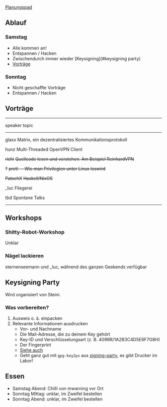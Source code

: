 [Planungspad](https://pads.reis.asia/p/geheimgeekend-2017-01)

## Ablauf

### Samstag

* Alle kommen an!
* Entspannen / Hacken
* Zwischendurch immer wieder [Keysigning](#keysigning party)
* [Vorträge](#vorträge)

### Sonntag

* Nicht geschaffte Vorträge
* Entspannen / Hacken

## Vorträge

-------    ---------------------------------------------------
speaker    topic
-------    --------------------------------------------------
glaxx      Matrix, ein dezentralisiertes Kommunikationsprotokoll


hunz       Multi-Threaded OpenVPN Client

~~richi~~      ~~Quellcode lesen und verstehen. Am Beispiel ReinhardVPN~~

~~?~~          ~~prctl —  Wie man Privilegien unter Linux loswird~~

~~PatschX~~ ~~Haskell/NixOS~~

_luc       Fliegerei

tbd        Spontane Talks
-------    ---------------------------------------------------

## Workshops

### Shitty-Robot-Workshop

Unklar

### Nägel lackieren

sternenseemann und _luc, während des ganzen Geekends verfügbar

## Keysigning Party

Wird organisiert von Steini.

### Was vorbereiten?

1. Ausweis o. ä. einpacken
2. Relevante Informationen ausdrucken
    - Vor- und Nachname
    - Die Mail-Adresse, die zu deinem Key gehört
    - Key-ID und Verschlüsselungsart (z. B. 4096R/1A2B3C4D5E6F7G8H)
    - Der Fingerprint
    - [Siehe auch](https://wiki.debian.org/Keysigning#Step_4:_Print_your_key)
    - Geht ganz gut mit `gpg-key2ps` aus [signing-party](https://packages.debian.org/stretch/signing-party), es gibt Drucker im Labor!

## Essen

* Samstag Abend: Chilli von mwarning vor Ort
* Sonntag Mittag: unklar, im Zweifel bestellen
* Sonntag Abend: unklar, im Zweifel bestellen